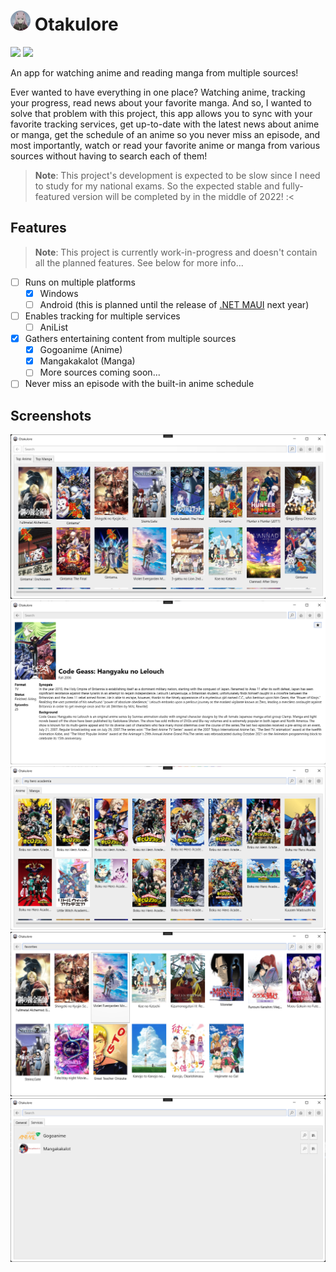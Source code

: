 # <img src=".github/icon.png" width="32"/> Otakulore

[![](https://img.shields.io/badge/Powered%20By-.NET-blue?logo=microsoft&style=flat-square)](https://dotnet.microsoft.com)
[![](https://img.shields.io/badge/Made%20With-Visual%20Studio-blue?logo=visual-studio&style=flat-square)](https://visualstudio.microsoft.com)

An app for watching anime and reading manga from multiple sources!

Ever wanted to have everything in one place? Watching anime, tracking your progress, read news about your favorite manga. And so, I wanted to solve that problem with this project, this app allows you to sync with your favorite tracking services, get up-to-date with the latest news about anime or manga, get the schedule of an anime so you never miss an episode, and most importantly, watch or read your favorite anime or manga from various sources without having to search each of them!

> **Note**: This project's development is expected to be slow since I need to study for my national exams. So the expected stable and fully-featured version will be completed by in the middle of 2022! :<

## Features

> **Note**: This project is currently work-in-progress and doesn't contain all the planned features. See below for more info...

* [ ] Runs on multiple platforms
  * [X] Windows
  * [ ] Android (this is planned until the release of [.NET MAUI](https://docs.microsoft.com/dotnet/maui/what-is-maui) next year)
* [ ] Enables tracking for multiple services
  * [ ] AniList
* [X] Gathers entertaining content from multiple sources
  * [X] Gogoanime (Anime)
  * [X] Mangakakalot (Manga)
  * [ ] More sources coming soon...
* [ ] Never miss an episode with the built-in anime schedule

## Screenshots

![](.github/images/0.png)
![](.github/images/1.png)
![](.github/images/2.png)
![](.github/images/3.png)
![](.github/images/4.png)